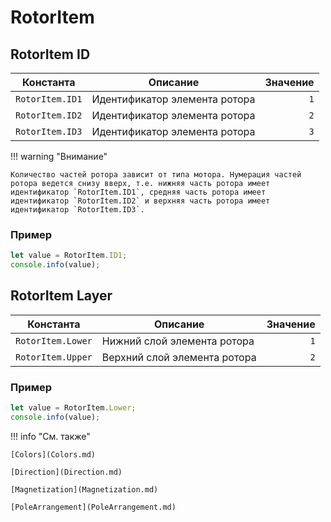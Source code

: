 # RotorItem

<!--startID-->
## RotorItem ID

| Константа          | Описание                   | Значение |
|-------------------|----------------------------|----------:|
| `RotorItem.ID1`        | Идентификатор элемента ротора | `1` |
| `RotorItem.ID2`        | Идентификатор элемента ротора | `2` |
| `RotorItem.ID3`        | Идентификатор элемента ротора | `3` |

<!--endID-->

!!! warning "Внимание"

    Количество частей ротора зависит от типа мотора. Нумерация частей ротора ведется снизу вверх, т.е. нижняя часть ротора имеет идентификатор `RotorItem.ID1`, средняя часть ротора имеет идентификатор `RotorItem.ID2` и верхняя часть ротора имеет идентификатор `RotorItem.ID3`.

### Пример
```javascript linenums="1"
let value = RotorItem.ID1;
console.info(value);
```

<!--startLayer-->
## RotorItem Layer

| Константа           | Описание           | Значение |
|---------------------|--------------------|----------:|
| `RotorItem.Lower`   | Нижний слой элемента ротора | `1` |
| `RotorItem.Upper`   | Верхний слой элемента ротора | `2` |

<!--endLayer-->

### Пример
```javascript linenums="1"
let value = RotorItem.Lower;
console.info(value);
```

!!! info "См. также"

    [Colors](Colors.md)	

    [Direction](Direction.md)

    [Magnetization](Magnetization.md)

    [PoleArrangement](PoleArrangement.md)
